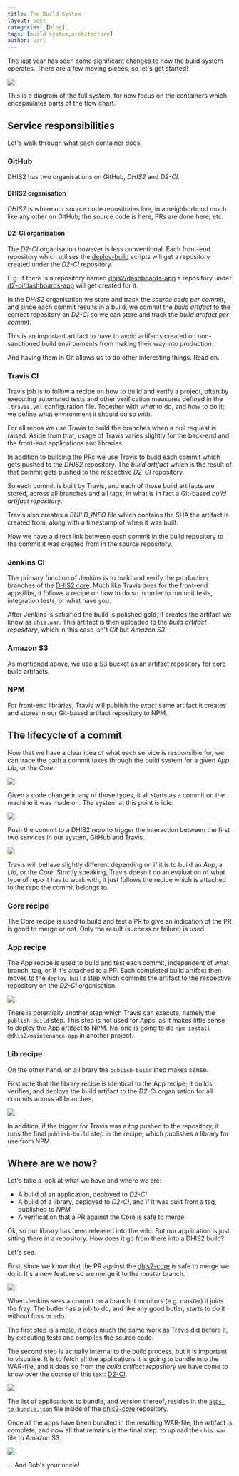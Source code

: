 ```yaml
---
title: The Build System
layout: post
categories: [blog]
tags: [build system,architecture]
author: varl
---
```


The last year has seen some significant changes to how the build system
operates. There are a few moving pieces, so let's get started!

![](/assets/build_arch/build_arch.png)

This is a diagram of the full system, for now focus on the containers
which encapsulates parts of the flow chart.

## Service responsibilities

Let's walk through what each container does.

### GitHub

DHIS2 has two organisations on GitHub, *DHIS2* and *D2-CI*.

#### DHIS2 organisation

*DHIS2* is where our source code repositories live, in a neighborhood
much like any other on GitHub; the source code is here, PRs are done
here, etc.

#### D2-CI organisation

The *D2-CI* organisation however is less conventional. Each front-end
repository which utilises the [deploy-build](dhis2/deploy-build) scripts
will get a repository created under the *D2-CI* repository.

E.g. if there is a repository named
[dhis2/dashboards-app](dhis2/dashboards-app) a repository under
[d2-ci/dashboards-app](d2-ci/dashboards-app) will get created for it.

In the *DHIS2* organisation we store and track the _source code per
commit_, and since each commit results in a build, we commit the _build
artifact_ to the correct repository on *D2-CI*  so we can store and
track the _build artifact per commit_.

This is an important artifact to have to avoid artifacts created on
non-sanctioned build environments from making their way into production.

And having them in Git allows us to do other interesting things. Read
on.

### Travis CI

Travis job is to follow a recipe on how to build and verify a project,
often by executing automated tests and other verification measures
defined in the `.travis.yml` configuration file. Together with _what_ to
do, and _how_ to do it; we define what environment it should do so
_with_.

For all repos we use Travis to build the branches when a pull request is
raised. Aside from that, usage of Travis varies slightly for the
back-end and the front-end applications and libraries.

In addition to building the PRs we use Travis to build each commit which
gets pushed to the *DHIS2* repository. The _build artifact_ which is the
result of that commit gets pushed to the respective *D2-CI* repository.

So each commit is built by Travis, and each of those build artifacts are
stored, across all branches and all tags, in what is in fact a Git-based
_build artifact repository_.

Travis also creates a *BUILD_INFO* file which contains the SHA the
artifact is created from, along with a timestamp of when it was built.

Now we have a direct link between each commit in the build repository to
the commit it was created from in the source repository.

### Jenkins CI

The primary function of Jenkins is to build and verify the production
branches of the [DHIS2 core](dhis2/dhis2-core). Much like Travis does
for the front-end apps/libs, it follows a recipe on how to do so in
order to run unit tests, integration tests, or what have you.

After Jenkins is satisified the build is polished gold, it creates the
artifact we know as `dhis.war`. This artifact is then uploaded to the
_build artifact repository_, which in this case isn't *Git* but *Amazon S3*.

### Amazon S3

As mentioned above, we use a S3 bucket as an artifact repository for
core build artifacts.

### NPM

For front-end libraries, Travis will publish the _exact_ same artifact
it creates and stores in our Git-based artifact repository to NPM.

## The lifecycle of a commit

Now that we have a clear idea of what each service is responsible for,
we can trace the path a commit takes through the build system for a
given _App_, _Lib_, or the _Core_.

![](/assets/build_arch/app_commit.png)

Given a code change in any of those types, it all starts as a commit on
the machine it was made on. The system at this point is idle.

![](/assets/build_arch/commit-github.png)

Push the commit to a DHIS2 repo to trigger the interaction between the
first two services in our system, GitHub and Travis. 

![](/assets/build_arch/github-travis.png)

Travis will behave slightly different depending on if it is to build an
_App_, a _Lib_, or the _Core_. Strictly speaking, Travis doesn't do an
evaluation of what type of repo it has to work with, it just follows the
recipe which is attached to the repo the commit belongs to.

### Core recipe

The Core recipe is used to build and test a PR to give an indication of
the PR is good to merge or not. Only the result (success or failure) is
used.

### App recipe

The App recipe is used to build and test each commit, independent of
what branch, tag, or if it's attached to a PR. Each completed build
artifact then moves to the `deploy-build` step which commits the
artifact to the respective repository on the *D2-CI* organisation.

![](/assets/build_arch/travis-d2-ci.png)

There is potentially another step which Travis can execute, namely the
`publish-build` step. This step is not used for Apps, as it makes little
sense to deploy the App artifact to NPM. No-one is going to do `npm
install @dhis2/maintenance-app` in another project.

### Lib recipe

On the other hand, on a library the `publish-build` step makes sense.

First note that the library recipe is identical to the App recipe; it
builds, verifies, and deploys the build artifact to the *D2-CI*
organisation for all commits across all branches.

![](/assets/build_arch/travis-npm.png)

In addition, if the trigger for Travis was a *tag* pushed to the
repository, it runs the final `publish-build` step in the recipe, which
publishes a library for use from NPM.

## Where are we now?

Let's take a look at what we have and where we are:

- A build of an application, deployed to *D2-CI*
- A build of a library, deployed to *D2-CI*, and if it was built from a
  tag, published to *NPM*
- A verification that a PR against the Core is safe to merge

Ok, so our library has been released into the wild. But our application
is just sitting there in a repository. How does it go from there into a
DHIS2 build?

Let's see.

First, since we know that the PR against the
[dhis2-core](dhis2/dhis2-core) is safe to merge we do it. It's a new
feature so we merge it to the _master_ branch.

![](/assets/build_arch/github-jenkins.png)

When Jenkins sees a commit on a branch it monitors (e.g. _master_) it
joins the fray. The butler has a job to do, and like any good butler,
starts to do it without fuss or ado.

The first step is simple, it does much the same work as Travis did
before it, by executing tests and compiles the source code.

The second step is actually internal to the build process, but it is
important to visualise. It is to fetch all the applications it is going
to bundle into the WAR-file, and it does so from the _build artifact
repository_ we have come to know over the course of this text:
[D2-CI](https://github.com/d2-ci).

![](/assets/build_arch/jenkins-d2-ci.png)

The list of applications to bundle, and version thereof, resides in the
[`apps-to-bundle.json`](https://github.com/dhis2/dhis2-core/blob/master/dhis-2/dhis-web/dhis-web-apps/apps-to-bundle.json)
file inside of the [dhis2-core](dhis2/dhis2-core) repository.

Once all the apps have been bundled in the resulting WAR-file, the
artifact is complete, and now all that remains is the final step: to
upload the `dhis.war` file to Amazon S3.

![](/assets/build_arch/jenkins-s3.png)

... And Bob's your uncle!
